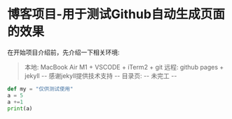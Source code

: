 # 博客项目-用于测试Github自动生成页面的效果

在开始项目介绍前，先介绍一下相关环境:
> 本地: MacBook Air M1 + VSCODE + iTerm2 + git
> 远程: github pages + jekyll
--
感谢jekyll提供技术支持
--
目录页:
--
未完工
--
```py
def my = "仅供测试使用"
a = 5
a +=1
print(a)
```
